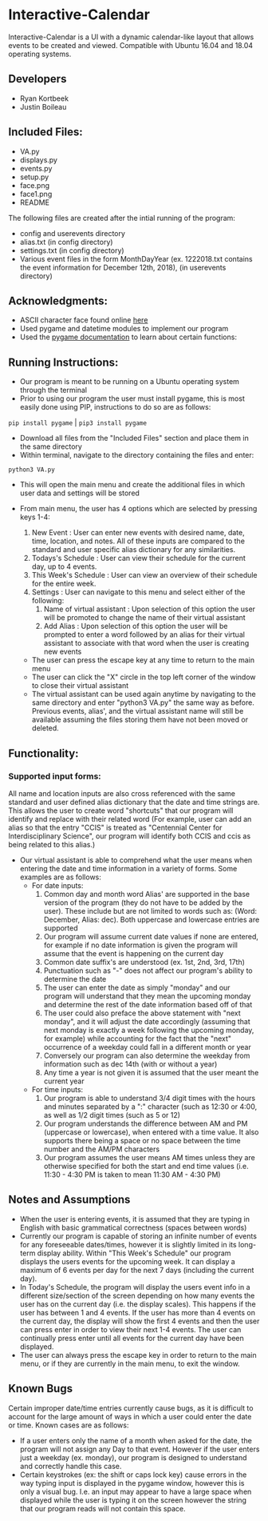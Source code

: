 # Interactive-Calendar
Interactive-Calendar is a UI with a dynamic calendar-like layout that allows events to be created and viewed. Compatible with Ubuntu 16.04 and 18.04 operating 
systems. 

## Developers
- Ryan Kortbeek
- Justin Boileau

## Included Files:
- VA.py
- displays.py
- events.py
- setup.py
- face.png
- face1.png
- README

The following files are created after the intial running of the program:
- config and userevents directory
- alias.txt (in config directory)
- settings.txt (in config directory)
- Various event files in the form MonthDayYear (ex. 1222018.txt contains the event information for December 12th, 2018), (in userevents directory)

## Acknowledgments:
- ASCII character face found online [here](https://www.dreamstime.com/stock-photos-ascii-face-image1528033)
- Used pygame and datetime modules to implement our program
- Used the [pygame documentation](https://www.pygame.org/docs/) to learn about certain functions:

## Running Instructions:
- Our program is meant to be running on a Ubuntu operating system through the terminal
- Prior to using our program the user must install pygame, this is most easily done using PIP, instructions to do so are as follows:

`pip install pygame` | `pip3 install pygame`

- Download all files from the "Included Files" section and place them in the same directory
- Within terminal, navigate to the directory containing the files and enter:

`python3 VA.py`

- This will open the main menu and create the additional files in which user data and settings will be stored
- From main menu, the user has 4 options which are selected by pressing keys 1-4:
    1. New Event : User can enter new events with desired name, date, time, location, and notes. All of these inputs are compared to the standard and user specific alias dictionary for any similarities.
    2. Todays's Schedule : User can view their schedule for the current day, up to 4 events.
    3. This Week's Schedule : User can view an overview of their schedule for the entire week.
    4. Settings : User can navigate to this menu and select either of the following:
        1. Name of virtual assistant : Upon selection of this option the user will be promoted to change the name of their virtual assistant
        2. Add Alias : Upon selection of this option the user will be prompted to enter a word followed by an alias for their virtual assistant to associate with that word when the user is creating new events
    
    - The user can press the escape key at any time to return to the main menu
    - The user can click the "X" circle in the top left corner of the window to close their virtual assistant
    - The virtual assistant can be used again anytime by navigating to the same directory and enter "python3 VA.py" the same way as before. Previous events, alias', and the virtual assistant name will still be available assuming the files storing them have not been moved or deleted.

## Functionality:
### Supported input forms:
All name and location inputs are also cross referenced with the same standard and user defined alias dictionary that the date and time strings are. This allows the user to create word "shortcuts" that our program will identify and replace with their related word (For example, user can add an alias so that the entry "CCIS" is treated as "Centennial Center for Interdisciplinary Science", our program will identify both CCIS and ccis as being related to this alias.)
- Our virtual assistant is able to comprehend what the user means when entering the date and time information in a variety of forms. Some examples are as follows:
    - For date inputs:
        1. Common day and month word Alias' are supported in the base version of the program (they do not have to be added by the user). These include but are not limited to words such as: (Word: December, Alias: dec). Both uppercase and lowercase entries are supported
        2. Our program will assume current date values if none are entered, for example if no date information is given the program will assume that the event is happening on the current day
        3. Common date suffix's are understood (ex. 1st, 2nd, 3rd, 17th)
        4. Punctuation such as "-" does not affect our program's ability to determine the date
        5. The user can enter the date as simply "monday" and our program will understand that they mean the upcoming monday and determine the rest of the date information based off of that
        6. The user could also preface the above statement with "next monday", and it will adjust the date accordingly (assuming that next monday is exactly a week following the upcoming monday, for example) while accounting for the fact that the "next" occurrence of a weekday could fall in a different month or year
        7. Conversely our program can also determine the weekday from information such as dec 14th (with or without a year)
        8. Any time a year is not given it is assumed that the user meant the current year
    - For time inputs:
        1. Our program is able to understand 3/4 digit times with the hours and minutes separated by a ":" character (such as 12:30 or 4:00, as well as 1/2 digit times (such as 5 or 12)
        2. Our program understands the difference between AM and PM (uppercase or lowercase), when entered with a time value. It also supports there being a space or no space between the time number and the AM/PM characters
        3. Our program assumes the user means AM times unless they are otherwise specified for both the start and end time values (i.e. 11:30 - 4:30 PM is taken to mean 11:30 AM - 4:30 PM)

## Notes and Assumptions
- When the user is entering events, it is assumed that they are typing in English with basic grammatical correctness (spaces between words)
- Currently our program is capable of storing an infinite number of events for any foreseeable dates/times, however it is slightly limited in its long-term display ability. Within "This Week's Schedule" our program displays the users events for the upcoming week. It can display a maximum of 6 events per day for the next 7 days (including the current day).
- In Today's Schedule, the program will display the users event info in a different size/section of the screen depending on how many events the user has on the current day (i.e. the display scales). This happens if the user has between 1 and 4 events. If the user has more than 4 events on the current day, the display will show the first 4 events and then the user can press enter in order to view their next 1-4 events. The user can continually press enter until all events for the current day have been displayed.
- The user can always press the escape key in order to return to the main menu, or if they are currently in the main menu, to exit the window.

## Known Bugs
Certain improper date/time entries currently cause bugs, as it is difficult to account for the large amount of ways in which a user could enter the date or time. Known cases are as follows:
- If a user enters only the name of a month when asked for the date, the program will not assign any Day to that event. However if the user enters just a weekday (ex. monday), our program is designed to understand and correctly handle this case.
- Certain keystrokes (ex: the shift or caps lock key) cause errors in the way typing input is displayed in the pygame window, however this is only a visual bug. I.e. an input may appear to have a large space when displayed while the user is typing it on the screen however the string that our program reads will not contain this space.
